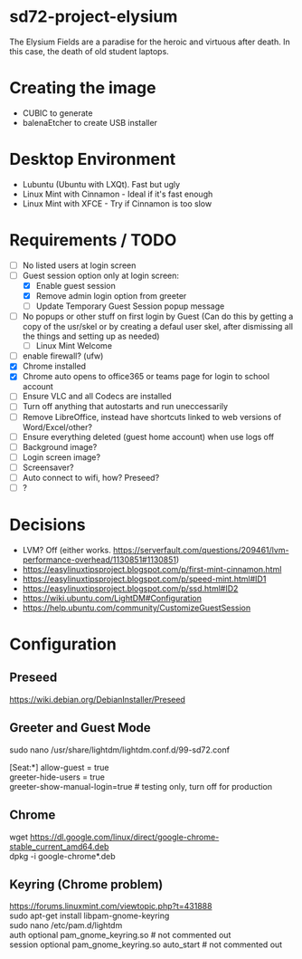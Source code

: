 # sd72-project-elysium
The Elysium Fields are a paradise for the heroic and virtuous after death.  In this case, the death of old student laptops.

# Creating the image
 - CUBIC to generate
 - balenaEtcher to create USB installer

# Desktop Environment
- Lubuntu (Ubuntu with LXQt).  Fast but ugly
- Linux Mint with Cinnamon - Ideal if it's fast enough
- Linux Mint with XFCE - Try if Cinnamon is too slow

# Requirements / TODO
  - [ ] No listed users at login screen
  - [ ] Guest session option only at login screen:
      - [x] Enable guest session
      - [x] Remove admin login option from greeter
      - [ ] Update Temporary Guest Session popup message
  - [ ] No popups or other stuff on first login by Guest (Can do this by getting a copy of the usr/skel or by creating a defaul user skel, after dismissing all the things and setting up as needed)
      - [ ] Linux Mint Welcome
  - [ ] enable firewall? (ufw)  
  - [x] Chrome installed
  - [x] Chrome auto opens to office365 or teams page for login to school account
  - [ ] Ensure VLC and all Codecs are installed
  - [ ] Turn off anything that autostarts and run uneccessarily
  - [ ] Remove LibreOffice, instead have shortcuts linked to web versions of Word/Excel/other?
  - [ ] Ensure everything deleted (guest home account) when use logs off
  - [ ] Background image?
  - [ ] Login screen image?
  - [ ] Screensaver?
  - [ ] Auto connect to wifi, how? Preseed?
  - [ ]  ? 

# Decisions

 - LVM? Off (either works.  https://serverfault.com/questions/209461/lvm-performance-overhead/1130851#1130851)
 - https://easylinuxtipsproject.blogspot.com/p/first-mint-cinnamon.html
 - https://easylinuxtipsproject.blogspot.com/p/speed-mint.html#ID1
 - https://easylinuxtipsproject.blogspot.com/p/ssd.html#ID2
 - https://wiki.ubuntu.com/LightDM#Configuration
 - https://help.ubuntu.com/community/CustomizeGuestSession

# Configuration

## Preseed

https://wiki.debian.org/DebianInstaller/Preseed


## Greeter and Guest Mode
sudo nano /usr/share/lightdm/lightdm.conf.d/99-sd72.conf

[Seat:*]
allow-guest = true  
greeter-hide-users = true  
greeter-show-manual-login=true  # testing only, turn off for production  

## Chrome
wget https://dl.google.com/linux/direct/google-chrome-stable_current_amd64.deb  
dpkg -i google-chrome*.deb  

## Keyring (Chrome problem)
https://forums.linuxmint.com/viewtopic.php?t=431888  
sudo apt-get install libpam-gnome-keyring  
sudo nano /etc/pam.d/lightdm  
auth optional pam_gnome_keyring.so  # not commented out  
session optional pam_gnome_keyring.so auto_start  # not commented out  

